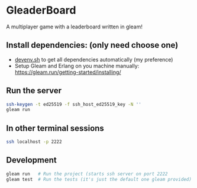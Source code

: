 # GleaderBoard

A multiplayer game with a leaderboard written in gleam!

## Install dependencies: (only need choose one)

- [devenv.sh](https://devenv.sh/getting-started/) to get all dependencies automatically (my preference)
- Setup Gleam and Erlang on you machine manually: https://gleam.run/getting-started/installing/

## Run the server 
```bash
ssh-keygen -t ed25519 -f ssh_host_ed25519_key -N ''
gleam run
```

## In other terminal sessions
```bash
ssh localhost -p 2222
```

## Development

```sh
gleam run   # Run the project (starts ssh server on port 2222
gleam test  # Run the tests (it's just the default one gleam provided)
```
